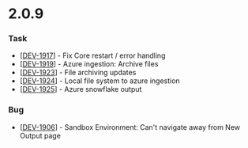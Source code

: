 # 2.0.9



### Task

* \[[DEV-1917](https://wmpartners.atlassian.net/browse/DEV-1917)\] - Fix Core restart / error handling
* \[[DEV-1919](https://wmpartners.atlassian.net/browse/DEV-1919)\] - Azure ingestion: Archive files
* \[[DEV-1923](https://wmpartners.atlassian.net/browse/DEV-1923)\] - File archiving updates
* \[[DEV-1924](https://wmpartners.atlassian.net/browse/DEV-1924)\] - Local file system to azure ingestion
* \[[DEV-1925](https://wmpartners.atlassian.net/browse/DEV-1925)\] - Azure snowflake output

### Bug

* \[[DEV-1906](https://wmpartners.atlassian.net/browse/DEV-1906)\] - Sandbox Environment: Can't navigate away from New Output page

